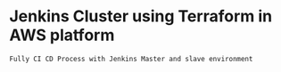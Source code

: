 # Jenkins Cluster using Terraform in AWS platform

``Fully CI CD Process with Jenkins Master and slave environment ``

